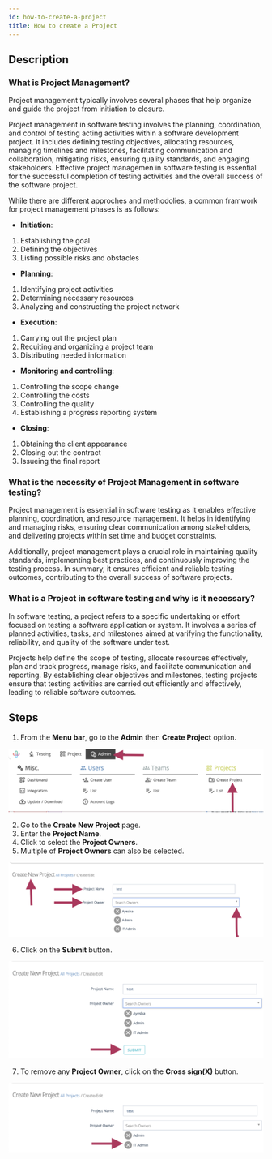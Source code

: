 ```yaml
---
id: how-to-create-a-project
title: How to create a Project
---
```


## Description

### What is Project Management?

Project management typically involves several phases that help organize and guide the project from initiation to closure.

Project management in software testing involves the planning, coordination, and control of testing acting activities within a software development project. It includes defining testing objectives, allocating resources, managing timelines and milestones, facilitating communication and collaboration, mitigating risks, ensuring quality standards, and engaging stakeholders. Effective project managemen in software testing is essential for the successful completion of testing activities and the overall success of the software project.

While there are different approches and methodolies, a common framwork for project management phases is as follows:  

* **Initiation**:  

1. Establishing the goal
2. Defining the objectives
3. Listing possible risks and obstacles

* **Planning**:  

1. Identifying project activities
2. Determining necessary resources
3. Analyzing and constructing the project network

* **Execution**: 

1. Carrying out the project plan
2. Recuiting and organizing a project team
3. Distributing needed information

* **Monitoring and controlling**:  

1. Controlling the scope change
2. Controlling the costs
3. Controlling the quality
4. Establishing a progress reporting system

* **Closing**:  

1. Obtaining the client appearance
2. Closing out the contract
3. Issueing the final report

### What is the necessity of Project Management in software testing?

Project management is essential in software testing as it enables effective planning, coordination, and resource management. It helps in identifying and managing risks, ensuring clear communication among stakeholders, and delivering projects within set time and budget constraints.  

Additionally, project management plays a crucial role in maintaining quality standards, implementing best practices, and continuously improving the testing process. In summary, it ensures efficient and reliable testing outcomes, contributing to the overall success of software projects.

### What is a Project in software testing and why is it necessary?

In software testing, a project refers to a specific undertaking or effort focused on testing a software application or system. It involves a series of planned activities, tasks, and milestones aimed at varifying the functionality, reliability, and quality of the software under test.

Projects help define the scope of testing, allocate resources effectively, plan and track progress, manage risks, and facilitate communication and reporting. By establishing clear objectives and milestones, testing projects ensure that testing activities are carried out efficiently and effectively, leading to reliable software outcomes.

## Steps

1. From the **Menu bar**, go to the **Admin** then **Create Project** option.

![](/img/how-tos/how-to-create-a-project/project-menu.png)

2. Go to the **Create New Project** page.
3. Enter the **Project Name**.
4. Click to select the **Project Owners**.
5. Multiple of **Project Owners** can also be selected.

![](/img/how-tos/how-to-create-a-project/create-project.png)

6. Click on the **Submit** button.

![](/img/how-tos/how-to-create-a-project/submit-project.png)

7. To remove any **Project Owner**, click on the **Cross sign(X)** button.

![](/img/how-tos/how-to-create-a-project/cross-sign.png)

